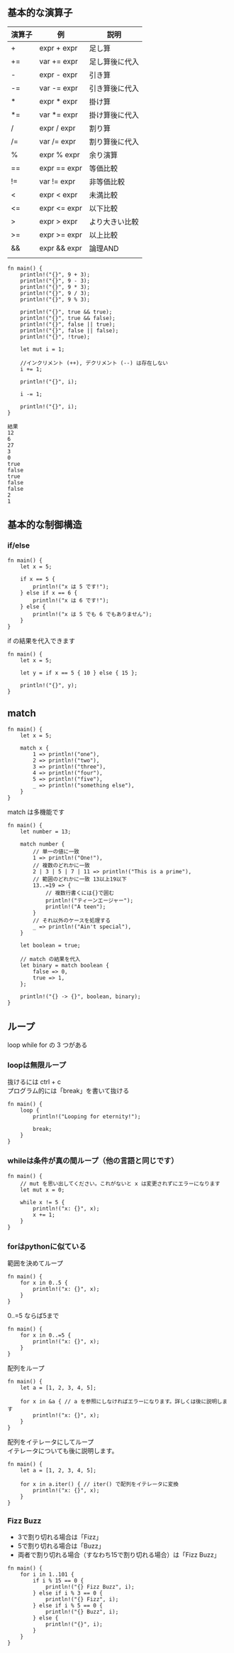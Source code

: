 ## 基本的な演算子

|  演算子   |  例  |  説明  |
| ---- | ---- |---- |
| +  | expr + expr 	| 足し算 |
| += | 	var += expr | 足し算後に代入 |
| -  | expr - expr 	| 引き算 |
| -= | 	var -= expr | 引き算後に代入 |
| *  | expr * expr 	| 掛け算 |
| *= | 	var *= expr | 掛け算後に代入 |
| /  | expr / expr 	| 割り算 |
| /= | 	var /= expr | 割り算後に代入 |
| %  | expr % expr 	| 余り演算 |
| == | 	expr == expr| 等価比較 |
| != | 	var != expr | 非等価比較 |
| <  | expr < expr 	| 未満比較 |
| <= | 	expr <= expr| 以下比較 |
| >  | expr > expr 	| より大きい比較 |
| >= | 	expr >= expr| 以上比較 |
| && | 	expr && expr| 論理AND |
| || | 	expr || expr| 論理OR |


```
fn main() {
    println!("{}", 9 + 3);
    println!("{}", 9 - 3);
    println!("{}", 9 * 3);
    println!("{}", 9 / 3);
    println!("{}", 9 % 3);

    println!("{}", true && true);
    println!("{}", true && false);
    println!("{}", false || true);
    println!("{}", false || false);
    println!("{}", !true);

    let mut i = 1;

    //インクリメント (++), デクリメント (--) は存在しない
    i += 1;

    println!("{}", i);

    i -= 1;

    println!("{}", i);
}

結果
12
6
27
3
0
true
false
true
false
false
2
1
```

## 基本的な制御構造

### if/else

```
fn main() {
    let x = 5;

    if x == 5 {
        println!("x は 5 です!");
    } else if x == 6 {
        println!("x は 6 です!");
    } else {
        println!("x は 5 でも 6 でもありません");
    }
}
```
if の結果を代入できます
```
fn main() {
    let x = 5;

    let y = if x == 5 { 10 } else { 15 };

    println!("{}", y);
}
```
## match

```
fn main() {
    let x = 5;

    match x {
        1 => println!("one"),
        2 => println!("two"),
        3 => println!("three"),
        4 => println!("four"),
        5 => println!("five"),
        _ => println!("something else"),
    }
}
```
match は多機能です
```
fn main() {
    let number = 13;

    match number {
        // 単一の値に一致
        1 => println!("One!"),
        // 複数のどれかに一致
        2 | 3 | 5 | 7 | 11 => println!("This is a prime"),
        // 範囲のどれかに一致 13以上19以下
        13..=19 => {
            // 複数行書くには{}で囲む
            println!("ティーンエージャー");
            println!("A teen");
        }
        // それ以外のケースを処理する
        _ => println!("Ain't special"),
    }

    let boolean = true;

    // match の結果を代入
    let binary = match boolean {
        false => 0,
        true => 1,
    };

    println!("{} -> {}", boolean, binary);
}
```

## ループ

loop while for の 3 つがある

### loopは無限ループ

抜けるには ctrl + c  
プログラム的には「break」を書いて抜ける

```
fn main() {
    loop {
        println!("Looping for eternity!");

        break;
    }
}
```

### whileは条件が真の間ループ（他の言語と同じです）

```
fn main() {
    // mut を思い出してください。これがないと x は変更されずにエラーになります
    let mut x = 0;

    while x != 5 {
        println!("x: {}", x);
        x += 1;
    }
}
```

### forはpythonに似ている

範囲を決めてループ
```
fn main() {
    for x in 0..5 {
        println!("x: {}", x);
    }
}
```
0..=5 ならば5まで
```
fn main() {
    for x in 0..=5 {
        println!("x: {}", x);
    }
}
```
配列をループ
```
fn main() {
    let a = [1, 2, 3, 4, 5];

    for x in &a { // a を参照にしなければエラーになります。詳しくは後に説明します
        println!("x: {}", x);
    }
}
```
配列をイテレータにしてループ  
イテレータについても後に説明します。
```
fn main() {
    let a = [1, 2, 3, 4, 5];

    for x in a.iter() { // iter() で配列をイテレータに変換
        println!("x: {}", x);
    }
}
```

### Fizz Buzz

- 3で割り切れる場合は「Fizz」
- 5で割り切れる場合は「Buzz」
- 両者で割り切れる場合（すなわち15で割り切れる場合）は「Fizz Buzz」

```
fn main() {
    for i in 1..101 {
        if i % 15 == 0 {
            println!("{} Fizz Buzz", i);
        } else if i % 3 == 0 {
            println!("{} Fizz", i);
        } else if i % 5 == 0 {
            println!("{} Buzz", i);
        } else {
            println!("{}", i);
        }
    }
}
```




